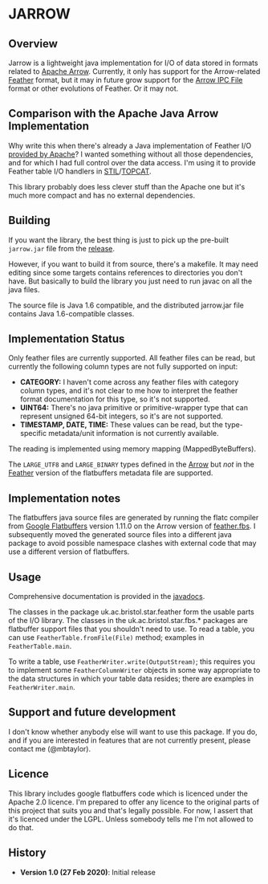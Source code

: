 JARROW
======

Overview
--------

Jarrow is a lightweight java implementation for I/O of data stored
in formats related to [Apache Arrow](https://arrow.apache.org/).
Currently, it only has support for the Arrow-related
[Feather](https://github.com/wesm/feather) format,
but it may in future grow support for the
[Arrow IPC File](https://arrow.apache.org/docs/format/Columnar.html#ipc-file-format) format or other evolutions of Feather.
Or it may not.

Comparison with the Apache Java Arrow Implementation
----------------------------------------------------

Why write this when there's already a Java implementation of
Feather I/O [provided by Apache](https://arrow.apache.org/docs/java/)?
I wanted something without all those dependencies,
and for which I had full control over the data access.
I'm using it to provide Feather table I/O handlers in
[STIL](http://www.starlink.ac.uk/stil/)/[TOPCAT](http://www.starlink.ac.uk/topcat/).

This library probably does less clever stuff than the Apache one
but it's much more compact and has no external dependencies.

Building
--------

If you want the library, the best thing is just to pick up the
pre-built `jarrow.jar` file from the
[release](https://github.com/mbtaylor/jarrow/releases).

However, if you want to build it from source, there's a makefile.
It may need editing since some targets contains references to
directories you don't have.  But basically to build the library
you just need to run javac on all the java files.

The source file is Java 1.6 compatible, and the distributed
jarrow.jar file contains Java 1.6-compatible classes.

Implementation Status
---------------------

Only feather files are currently supported.
All feather files can be read, but currently the following column types
are not fully supported on input:

   * **CATEGORY:** I haven't come across any feather files with category
     column types, and it's not clear to me how to interpret the feather
     format documentation for this type, so it's not supported.
   * **UINT64:** There's no java primitive or primitive-wrapper type that can 
     represent unsigned 64-bit integers, so it's are not supported.
   * **TIMESTAMP, DATE, TIME:** These values can be read, but the
     type-specific metadata/unit information is not currently available.

The reading is implemented using memory mapping (MappedByteBuffers).

The `LARGE_UTF8` and `LARGE_BINARY` types defined in the
[Arrow](https://github.com/apache/arrow/blob/master/cpp/src/arrow/ipc/feather.fbs)
but _not_ in the
[Feather](https://github.com/wesm/feather/blob/master/cpp/src/feather/metadata.fbs)
version of the flatbuffers metadata file are supported.


Implementation notes
--------------------

The flatbuffers java source files are generated by running the flatc
compiler from [Google Flatbuffers](https://github.com/google/flatbuffers)
version 1.11.0 on the Arrow version of
[feather.fbs](https://github.com/apache/arrow/blob/master/cpp/src/arrow/ipc/feather.fbs).
I subsequently moved the generated source files into a different
java package to avoid possible namespace clashes with external code
that may use a different version of flatbuffers.


Usage
-----

Comprehensive documentation is provided in the
[javadocs](https://mbtaylor.github.io/jarrow/javadocs/).

The classes in the package uk.ac.bristol.star.feather form the
usable parts of the I/O library.  The classes in the
uk.ac.bristol.star.fbs.* packages are flatbuffer support files
that you shouldn't need to use.
To read a table, you can use `FeatherTable.fromFile(File)` method;
examples in `FeatherTable.main`.

To write a table, use `FeatherWriter.write(OutputStream)`;
this requires you to implement some `FeatherColumnWriter` objects
in some way appropriate to the data structures in which your table
data resides; there are examples in `FeatherWriter.main`.


Support and future development
------------------------------

I don't know whether anybody else will want to use this package.
If you do, and if you are interested in features that are not
currently present, please contact me (@mbtaylor).


Licence
-------

This library includes google flatbuffers code which is licenced
under the Apache 2.0 licence.
I'm prepared to offer any licence to the original parts of this
project that suits you and that's legally possible.
For now, I assert that it's licenced under the LGPL.
Unless somebody tells me I'm not allowed to do that.


History
-------

* **Version 1.0 (27 Feb 2020)**: Initial release


